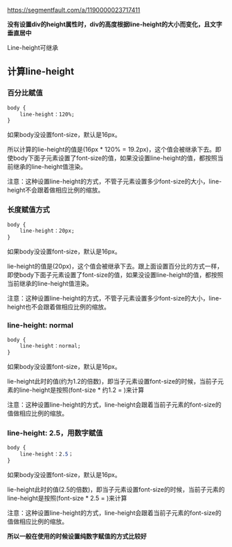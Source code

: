 https://segmentfault.com/a/1190000023717411



**没有设置div的height属性时，div的高度根据line-height的大小而变化，且文字垂直居中**



Line-height可继承

## 计算line-height

### 百分比赋值

```css
body {
    line-height：120%;
}
```

如果body没设置font-size，默认是16px。

所以计算的lie-height的值是(16px * 120% = 19.2px)，这个值会被继承下去。即使body下面子元素设置了font-size的值，如果没设置line-height的值，都按照当前继承的line-height值渲染。

注意：这种设置line-height的方式，不管子元素设置多少font-size的大小，line-height不会跟着做相应比例的缩放。





### 长度赋值方式

```css
body {
    line-height：20px;
}
```

如果body没设置font-size，默认是16px。

lie-height的值是(20px)，这个值会被继承下去。跟上面设置百分比的方式一样，即使body下面子元素设置了font-size的值，如果没设置line-height的值，都按照当前继承的line-height值渲染。

注意：这种设置line-height的方式，不管子元素设置多少font-size的大小，line-height也不会跟着做相应比例的缩放。


### line-height: normal
```css
body {
    line-height：normal;
}
```

如果body没设置font-size，默认是16px。

lie-height此时的值(约为1.2的倍数)，即当子元素设置font-size的时候，当前子元素的line-height是按照(font-size * 约1.2 = )来计算

注意：这种设置line-height的方式，line-height会跟着当前子元素的font-size的值做相应比例的缩放。


### line-height: 2.5，用数字赋值
```css
body {
    line-height：2.5；
}
```
如果body没设置font-size，默认是16px。

lie-height此时的值(2.5的倍数)，即当子元素设置font-size的时候，当前子元素的line-height是按照(font-size * 2.5 = )来计算

注意：这种设置line-height的方式，line-height会跟着当前子元素的font-size的值做相应比例的缩放。

**所以一般在使用的时候设置纯数字赋值的方式比较好**
